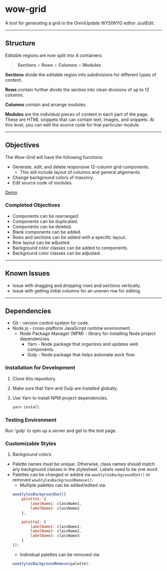 # wow-grid
A tool for generating a grid in the OmniUpdate WYSIWYG editor JustEdit.

---

## Structure
Editable regions are now split into 4 containers:

> **Sections** > **Rows** > **Columns** > **Modules**

**Sections** divide the editable region into subdivisions for different types of content.

**Rows** contain further divide the section into clean divisions of up to 12 columns.

**Columns** contain and arrange modules.

**Modules** are the individual pieces of content in each part of the page. These are HTML snippets that can contain text, images, and snippets. At this level, you can edit the source code for that particular module.

---

## Objectives
The Wow-Grid will have the following functions:

- Generate, edit, and delete responsive 12-column grid components.
    - This will include layout of columns and general alignments.
- Change background colors of masonry.
- Edit source code of modules.

[Demo](https://homr0.github.io/wow-grid)

### Completed Objectives
- Components can be rearranged.
- Components can be duplicated.
- Components can be deleted.
- Blank components can be added.
- Rows and sections can be added with a specific layout.
- Row layout can be adjusted.
- Background color classes can be added to components.
- Background color classes can be adjusted.
---

## Known Issues
- Issue with dragging and dropping rows and sections vertically.
- Issue with getting initial columns for an uneven row for editing.
---

## Dependencies

- Git - version control system for code.
- Node.js - cross-platform JavaScript runtime environment.
    - Node Package Manager (NPM) - library for installing Node project dependencies.
        - Yarn - Node package that organizes and updates web components.
        - Gulp - Node package that helps automate work flow.

### Installation for Development
1. Clone this repository.
2. Make sure that Yarn and Gulp are installed globally.
3. Use Yarn to install NPM project dependencies.

    ```sh
    yarn install
    ```
### Testing Environment
Run 'gulp' to spin up a server and get to the test page.

### Customizable Styles
1. Background colors
  - Palette names must be unique. Otherwise, class names should match any background classes in the stylesheet. Labels need to be one word.
  - Palettes can be changed or added via ```wowStylesBackgroundSet()``` or removed ```wowStylesBackgroundRemove()```.
    - Multiple palettes can be added/edited via:  
    ```javascript
    wowStylesBackgroundSet({
        palette1: {
            labelName1: className1,
            labelName2: className2
        },

        palette2: {
            labelName1: className1,
            labelName2: className2,
            labelName3: className3
        }
    });
    ```
    - Individual palettes can be removed via:  
    ```javascript
    wowStylesBackgroundRemove(palette);
    ```
